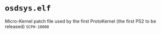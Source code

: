 # `osdsys.elf`

Micro-Kernel patch file used by the first ProtoKernel (the first PS2 to be released) `SCPH-10000`
